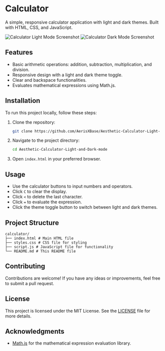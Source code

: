 # Calculator

A simple, responsive calculator application with light and dark themes. Built with HTML, CSS, and JavaScript.

![Calculator Light Mode Screenshot](https://github.com/AerisXBase/Aesthetic-Calculator-Light-and-Dark-mode/assets/129667439/5682e2c6-0687-47c0-b349-6acf6302f48d)
![Calculator Dark Mode Screenshot](https://github.com/AerisXBase/Aesthetic-Calculator-Light-and-Dark-mode/assets/129667439/d30457f0-0ea3-4bed-b4d6-44e0652f4625)


## Features

- Basic arithmetic operations: addition, subtraction, multiplication, and division.
- Responsive design with a light and dark theme toggle.
- Clear and backspace functionalities.
- Evaluates mathematical expressions using Math.js.

## Installation

To run this project locally, follow these steps:

1. Clone the repository:
    ```sh
    git clone https://github.com/AerisXBase/Aesthetic-Calculator-Light-and-Dark-mode.git
    ```

2. Navigate to the project directory:
    ```sh
    cd Aesthetic-Calculator-Light-and-Dark-mode
    ```

3. Open `index.html` in your preferred browser.

## Usage

- Use the calculator buttons to input numbers and operators.
- Click `C` to clear the display.
- Click `<` to delete the last character.
- Click `=` to evaluate the expression.
- Click the theme toggle button to switch between light and dark themes.

## Project Structure
```
calculator/
├── index.html # Main HTML file
├── styles.css # CSS file for styling
├── script.js # JavaScript file for functionality
└── README.md # This README file
```
## Contributing

Contributions are welcome! If you have any ideas or improvements, feel free to submit a pull request. 

## License

This project is licensed under the MIT License. See the [LICENSE](LICENSE) file for more details.

## Acknowledgments

- [Math.js](https://mathjs.org/) for the mathematical expression evaluation library.
